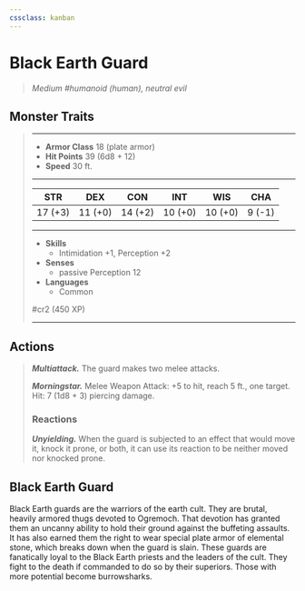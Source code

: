 ```yaml
---
cssclass: kanban
---
```


# Black Earth Guard
>*Medium #humanoid (human), neutral evil*
## Monster Traits
>___
>- **Armor Class** 18 (plate armor)
>- **Hit Points** 39 (6d8 + 12)
>- **Speed** 30 ft.
>___
>|STR|DEX|CON|INT|WIS|CHA|
>|:---:|:---:|:---:|:---:|:---:|:---:|
>|17 (+3)|11 (+0)|14 (+2)|10 (+0)|10 (+0)|9 (-1)|
>___
>- **Skills**
>	 - Intimidation +1, Perception +2
>- **Senses**
>	 - passive Perception 12
>- **Languages**
>	 - Common
>
> #cr2 (450 XP)
>___
## Actions
>***Multiattack.*** The guard makes two melee attacks.  
>
>***Morningstar.*** Melee Weapon Attack: +5 to hit, reach 5 ft., one target. Hit: 7 (1d8 + 3) piercing damage.  
>
>### Reactions
>***Unyielding.*** When the guard is subjected to an effect that would move it, knock it prone, or both, it can use its reaction to be neither moved nor knocked prone.
## Black Earth Guard
Black Earth guards are the warriors of the earth cult. They are brutal, heavily armored thugs devoted to Ogremoch. That devotion has granted them an uncanny ability to hold their ground against the buffeting assaults. It has also earned them the right to wear special plate armor of elemental stone, which breaks down when the guard is slain.
These guards are fanatically loyal to the Black Earth priests and the leaders of the cult. They fight to the death if commanded to do so by their superiors. Those with more potential become burrowsharks.